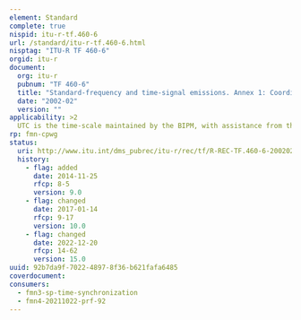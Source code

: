 ```yaml
---
element: Standard
complete: true
nispid: itu-r-tf.460-6
url: /standard/itu-r-tf.460-6.html
nisptag: "ITU-R TF 460-6"
orgid: itu-r
document:
  org: itu-r
  pubnum: "TF 460-6"
  title: "Standard-frequency and time-signal emissions. Annex 1: Coordinated universal time (UTC)"
  date: "2002-02"
  version: ""
applicability: >2
  UTC is the time-scale maintained by the BIPM, with assistance from the IERS, which forms the basis of a coordinated dissemination of standard frequencies and time signals. It corresponds exactly in rate with TAI but differs from it by an integer number of seconds. The UTC scale is adjusted by the insertion or deletion of seconds (positive or negative leapseconds) to ensure approximate agreement with UT1.
rp: fmn-cpwg
status:
  uri: http://www.itu.int/dms_pubrec/itu-r/rec/tf/R-REC-TF.460-6-200202-I!!PDF-E.pdf
  history: 
    - flag: added
      date: 2014-11-25
      rfcp: 8-5
      version: 9.0
    - flag: changed
      date: 2017-01-14
      rfcp: 9-17
      version: 10.0
    - flag: changed
      date: 2022-12-20
      rfcp: 14-62
      version: 15.0
uuid: 92b7da9f-7022-4897-8f36-b621fafa6485
coverdocument:
consumers:
  - fmn3-sp-time-synchronization
  - fmn4-20211022-prf-92
---
```


